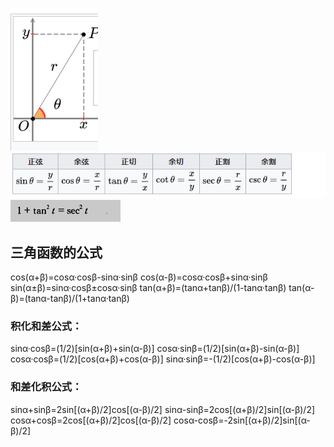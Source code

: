  
![公式](./static/QQ图片20190906151605.png) 
![公式](./static/QQ图片20190906151525.png) 
![公式](./static/QQ图片20190906151743.png)  
## 三角函数的公式
cos(α+β)=cosα·cosβ-sinα·sinβ
cos(α-β)=cosα·cosβ+sinα·sinβ
sin(α±β)=sinα·cosβ±cosα·sinβ
tan(α+β)=(tanα+tanβ)/(1-tanα·tanβ)
tan(α-β)=(tanα-tanβ)/(1+tanα·tanβ)
### 积化和差公式：
sinα·cosβ=(1/2)[sin(α+β)+sin(α-β)]
cosα·sinβ=(1/2)[sin(α+β)-sin(α-β)]
cosα·cosβ=(1/2)[cos(α+β)+cos(α-β)]
sinα·sinβ=-(1/2)[cos(α+β)-cos(α-β)]
### 和差化积公式：
sinα+sinβ=2sin[(α+β)/2]cos[(α-β)/2]
sinα-sinβ=2cos[(α+β)/2]sin[(α-β)/2]
cosα+cosβ=2cos[(α+β)/2]cos[(α-β)/2]
cosα-cosβ=-2sin[(α+β)/2]sin[(α-β)/2]
